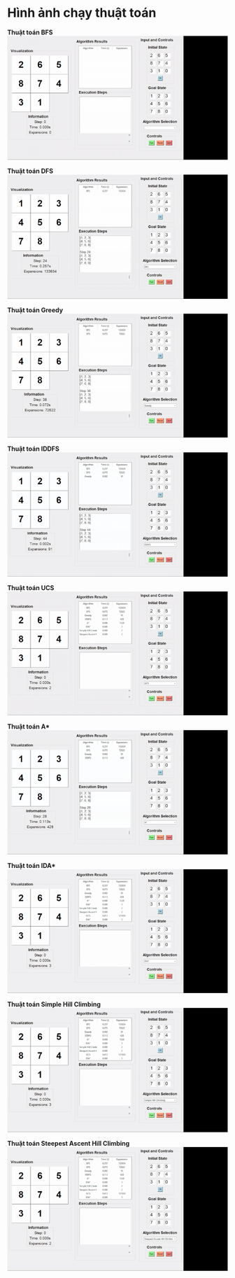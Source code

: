 # Hình ảnh chạy thuật toán

**Thuật toán BFS**  
![BFS](video/bfs-ezgif.com-video-to-gif-converter.gif)

**Thuật toán DFS**  
![DFS](video/dfs-ezgif.com-video-to-gif-converter.gif)

**Thuật toán Greedy**  
![Greedy](video/greedy-ezgif.com-video-to-gif-converter.gif)

**Thuật toán IDDFS**  
![IDDFS](video/IDDFS-ezgif.com-video-to-gif-converter.gif)

**Thuật toán UCS**  
![UCS](video/UCS-ezgif.com-video-to-gif-converter.gif)

**Thuật toán A\***  
![A_star](video/A_star-ezgif.com-video-to-gif-converter.gif)

**Thuật toán IDA\***  
![IDA_star](video/IDA_star-ezgif.com-video-to-gif-converter.gif)

**Thuật toán Simple Hill Climbing**  
![Simple Hill](video/simplehillclimbing-ezgif.com-video-to-gif-converter.gif)

**Thuật toán Steepest Ascent Hill Climbing**  
![Steepest Hill](video/steepestascenthillclimbing-ezgif.com-video-to-gif-converter.gif)
